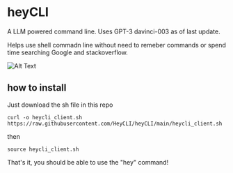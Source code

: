 # heyCLI

A LLM powered command line. Uses GPT-3 davinci-003 as of last update. 

Helps use shell commadn line without need to remeber commands or spend time searching Google and stackoverflow.

![Alt Text](https://s3.gifyu.com/images/demo_heycli-1f3c3551229eadfa6.gif)

## how to install

Just download the sh file in this repo 

```
curl -o heycli_client.sh https://raw.githubusercontent.com/HeyCLI/heyCLI/main/heycli_client.sh
```

then 

```
source heycli_client.sh
```

That's it, you should be able to use the "hey" command!
